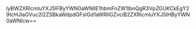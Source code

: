 IyBWZXRlcmluYXJ5IFByYWN0aWNlIE1hbmFnZW1lbnQgR3VpZGUKCkEgY29tcHJlaGVuc2l2ZSBkaWdpdGFsIGd1aWRlIGZvciB2ZXRlcmluYXJ5IHByYWN0aWNlcw==